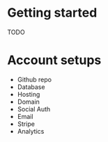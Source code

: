 # Getting started

TODO

# Account setups

- Github repo
- Database
- Hosting
- Domain
- Social Auth
- Email
- Stripe
- Analytics
